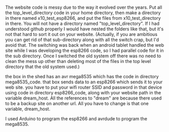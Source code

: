 The website code is messy due to the way it evolved over the years. Put all the top_level_directory code in your home directory, then make a directory in there named x10_test_esp8266, 
and put the files from x10_test_directory in there. You will not have a directory named "top_level_directory". If I had understood github properly I would have nested
the folders like that, but it's not that hard to sort it out on your website. (Actually, if you are ambitious you can get rid of that sub-directory along with all the
switch crap, but I'd avoid that. The switching was back when an android tablet handled the web site while I was developing the esp8266 code, so I had parallel code for it
in the sub directory. Once I switched the old system off there was no need to clean the mess up other than deleting most of the files in the top level directory that 
the old system used.)

the box in the shed has an avr mega8535 which has the code in directory mega8535_code. that box sends data to an esp8266 which sends it to your web site. you have to
put your wifi router SSID and password in that device using code in directory esp8266_code, along with your website path in the variable dream_host. All the references to "dream" are because there used to
be a backup site on another url. All you have to change is that one variable, dream_host.

I used Arduino to program the esp8266 and avrdude to program the mega8535. 

